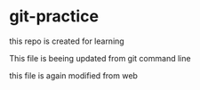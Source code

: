 # git-practice
this repo is created for learning

This file is beeing updated from git command line 

this file is again modified from web

